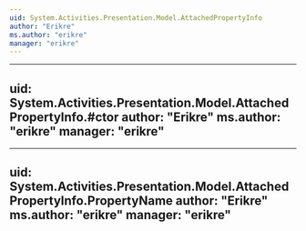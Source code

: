 ```yaml
---
uid: System.Activities.Presentation.Model.AttachedPropertyInfo
author: "Erikre"
ms.author: "erikre"
manager: "erikre"
---
```


---
uid: System.Activities.Presentation.Model.AttachedPropertyInfo.#ctor
author: "Erikre"
ms.author: "erikre"
manager: "erikre"
---

---
uid: System.Activities.Presentation.Model.AttachedPropertyInfo.PropertyName
author: "Erikre"
ms.author: "erikre"
manager: "erikre"
---
